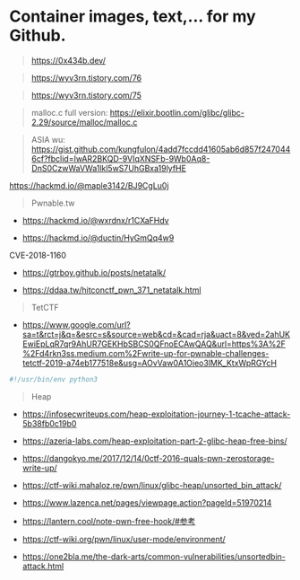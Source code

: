 # Container images, text,... for my Github.

> https://0x434b.dev/

> https://wyv3rn.tistory.com/76

> https://wyv3rn.tistory.com/75

> malloc.c full version: https://elixir.bootlin.com/glibc/glibc-2.29/source/malloc/malloc.c

> ASIA wu: https://gist.github.com/kungfulon/4add7fccdd41605ab6d857f2470446cf?fbclid=IwAR2BKQD-9VIqXNSFb-9Wb0Aq8-DnS0CzwWaVWa1lkl5wS7UhGBxa19lyfHE

https://hackmd.io/@maple3142/BJ9CgLu0j

>Pwnable.tw

   * https://hackmd.io/@wxrdnx/r1CXaFHdv
   
   * https://hackmd.io/@ductin/HyGmQq4w9
   
   CVE-2018-1160
   
   * https://gtrboy.github.io/posts/netatalk/
   
   * https://ddaa.tw/hitconctf_pwn_371_netatalk.html

> TetCTF
 
  * https://www.google.com/url?sa=t&rct=j&q=&esrc=s&source=web&cd=&cad=rja&uact=8&ved=2ahUKEwiEpLqR7qr9AhUR7GEKHbSBCS0QFnoECAwQAQ&url=https%3A%2F%2Fd4rkn3ss.medium.com%2Fwrite-up-for-pwnable-challenges-tetctf-2019-a74eb177518e&usg=AOvVaw0A1Oieo3lMK_KtxWpRGYcH

```python 
#!/usr/bin/env python3 

```

>Heap

   * https://infosecwriteups.com/heap-exploitation-journey-1-tcache-attack-5b38fb0c19b0

   * https://azeria-labs.com/heap-exploitation-part-2-glibc-heap-free-bins/

   * https://dangokyo.me/2017/12/14/0ctf-2016-quals-pwn-zerostorage-write-up/

   * https://ctf-wiki.mahaloz.re/pwn/linux/glibc-heap/unsorted_bin_attack/

   * https://www.lazenca.net/pages/viewpage.action?pageId=51970214

   * https://lantern.cool/note-pwn-free-hook/#参考

   * https://ctf-wiki.org/pwn/linux/user-mode/environment/

   * https://one2bla.me/the-dark-arts/common-vulnerabilities/unsortedbin-attack.html


